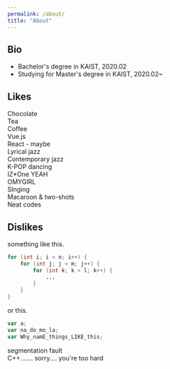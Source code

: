 ```yaml
---
permalink: /about/
title: "About"
---
```


## Bio
* Bachelor's degree in KAIST, 2020.02
* Studying for Master's degree in KAIST, 2020.02~

## Likes
Chocolate  
Tea  
Coffee  
Vue.js  
React - maybe  
Lyrical jazz  
Contemporary jazz  
K-POP dancing  
IZ*One YEAH  
OMYGIRL  
SInging  
Macaroon & two-shots  
Neat codes  

## Dislikes
something like this.  
```java
for (int i; i < n; i++) {
    for (int j; j < m; j++) {
        for (int k; k < l; k++) {
            ...
        }
    }
} 
```
or this.
```javascript
var a;
var na_do_mo_la;
var Why_namE_things_LIKE_this;
```
segmentation fault    
C++....... sorry.... you're too hard  
